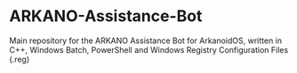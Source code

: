 # ARKANO-Assistance-Bot
Main repository for the ARKANO Assistance Bot for ArkanoidOS, written in C++, Windows Batch, PowerShell and Windows Registry Configuration Files (.reg)
